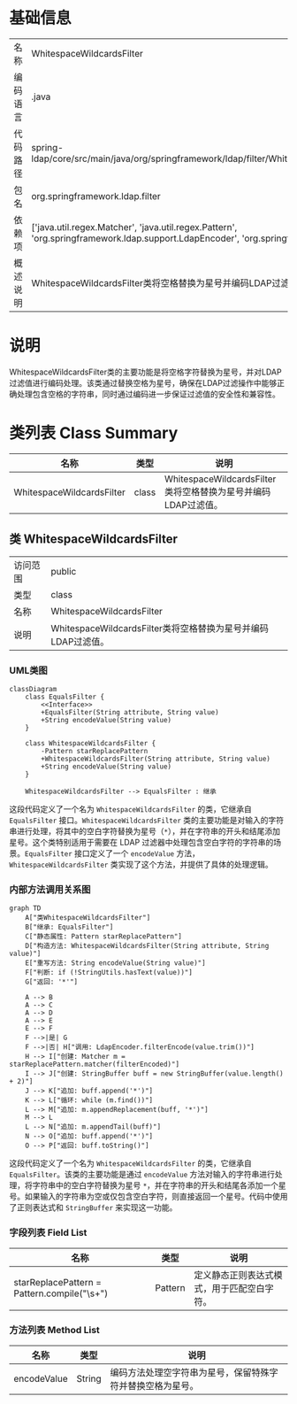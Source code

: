 # 基础信息

|      |      |
|------|------|
| 名称 | WhitespaceWildcardsFilter |
| 编码语言 | .java |
| 代码路径 | spring-ldap/core/src/main/java/org/springframework/ldap/filter/WhitespaceWildcardsFilter.java |
| 包名 | org.springframework.ldap.filter |
| 依赖项 | ['java.util.regex.Matcher', 'java.util.regex.Pattern', 'org.springframework.ldap.support.LdapEncoder', 'org.springframework.util.StringUtils'] |
| 概述说明 | WhitespaceWildcardsFilter类将空格替换为星号并编码LDAP过滤值。 |

# 说明

WhitespaceWildcardsFilter类的主要功能是将空格字符替换为星号，并对LDAP过滤值进行编码处理。该类通过替换空格为星号，确保在LDAP过滤操作中能够正确处理包含空格的字符串，同时通过编码进一步保证过滤值的安全性和兼容性。

# 类列表 Class Summary

| 名称   | 类型  | 说明 |
|-------|------|-------------|
| WhitespaceWildcardsFilter | class | WhitespaceWildcardsFilter类将空格替换为星号并编码LDAP过滤值。 |



## 类 WhitespaceWildcardsFilter

|      |      |
|------|------|
| 访问范围 | public |
| 类型 | class |
| 名称 | WhitespaceWildcardsFilter |
| 说明 | WhitespaceWildcardsFilter类将空格替换为星号并编码LDAP过滤值。 |


### UML类图

```mermaid
classDiagram
    class EqualsFilter {
        <<Interface>>
        +EqualsFilter(String attribute, String value)
        +String encodeValue(String value)
    }

    class WhitespaceWildcardsFilter {
        -Pattern starReplacePattern
        +WhitespaceWildcardsFilter(String attribute, String value)
        +String encodeValue(String value)
    }

    WhitespaceWildcardsFilter --> EqualsFilter : 继承
```

这段代码定义了一个名为 `WhitespaceWildcardsFilter` 的类，它继承自 `EqualsFilter` 接口。`WhitespaceWildcardsFilter` 类的主要功能是对输入的字符串进行处理，将其中的空白字符替换为星号（`*`），并在字符串的开头和结尾添加星号。这个类特别适用于需要在 LDAP 过滤器中处理包含空白字符的字符串的场景。`EqualsFilter` 接口定义了一个 `encodeValue` 方法，`WhitespaceWildcardsFilter` 类实现了这个方法，并提供了具体的处理逻辑。


### 内部方法调用关系图

```mermaid
graph TD
    A["类WhitespaceWildcardsFilter"]
    B["继承: EqualsFilter"]
    C["静态属性: Pattern starReplacePattern"]
    D["构造方法: WhitespaceWildcardsFilter(String attribute, String value)"]
    E["重写方法: String encodeValue(String value)"]
    F["判断: if (!StringUtils.hasText(value))"]
    G["返回: '*'"]

    A --> B
    A --> C
    A --> D
    A --> E
    E --> F
    F -->|是| G
    F -->|否| H["调用: LdapEncoder.filterEncode(value.trim())"]
    H --> I["创建: Matcher m = starReplacePattern.matcher(filterEncoded)"]
    I --> J["创建: StringBuffer buff = new StringBuffer(value.length() + 2)"]
    J --> K["追加: buff.append('*')"]
    K --> L["循环: while (m.find())"]
    L --> M["追加: m.appendReplacement(buff, '*')"]
    M --> L
    L --> N["追加: m.appendTail(buff)"]
    N --> O["追加: buff.append('*')"]
    O --> P["返回: buff.toString()"]
```

这段代码定义了一个名为 `WhitespaceWildcardsFilter` 的类，它继承自 `EqualsFilter`。该类的主要功能是通过 `encodeValue` 方法对输入的字符串进行处理，将字符串中的空白字符替换为星号 `*`，并在字符串的开头和结尾各添加一个星号。如果输入的字符串为空或仅包含空白字符，则直接返回一个星号。代码中使用了正则表达式和 `StringBuffer` 来实现这一功能。

### 字段列表 Field List

| 名称  | 类型  | 说明 |
|-------|-------|------|
| starReplacePattern = Pattern.compile("\\s+") | Pattern | 定义静态正则表达式模式，用于匹配空白字符。 |

### 方法列表 Method List

| 名称  | 类型  | 说明 |
|-------|-------|------|
| encodeValue | String | 编码方法处理空字符串为星号，保留特殊字符并替换空格为星号。 |




